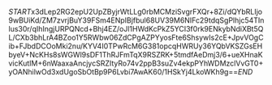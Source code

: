 $START$x3dLep2RG2epU2UpZByjrWtLLg0rbMCMziSvgrFXQr+8Zi/dQYbRLIjo9wBUiKd/ZM7zvrjBuY39FSm4ENpIBjfbul68UV39M6NIFc29tdqSgPlhjc54TInlus30r/qIhIngjURPQNcd+Bhj4EZ/oJl1HWdKcPkZ5YCI3f0rk9ENkybNdiXBt5QL/CXb3bhLrA4BZoo1Y5RWbw06ZdCPgAZPYyosFte6ShsywIs2cE+JpvVOgCib+FJbdDCOoMki2nu/KYV4I0TPwRcM6G381opcqHWRUy36YQbVKSZGsEHbyeV+NcKHs8sWGWl9sDF1ThRJFmTqX9RSZRK+5tmdfAeDmj3/6+ueXHnaKvicKutIM+6nWaaxaAncjycSRZItyRo74v2ppB3suZv4ekpPYhWDMzclVvGT0+yOANhilwOd3xdUgoSbOtBp9P6Lvbi7AwAK60/1HSkYj4LkoWKh9g==$END$